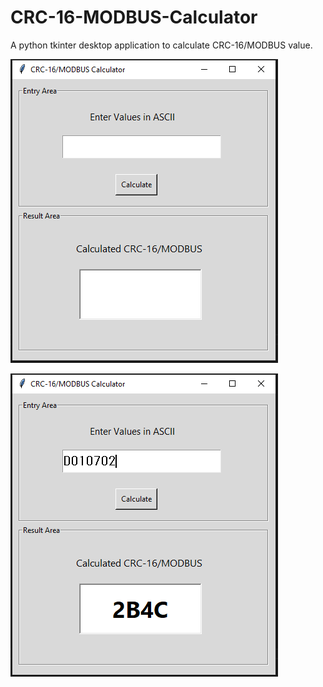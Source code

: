# CRC-16-MODBUS-Calculator
A python tkinter desktop application to calculate CRC-16/MODBUS value.

![Screenshot](App_Window.PNG)

![Screenshot](CRC_Calculation.PNG)
